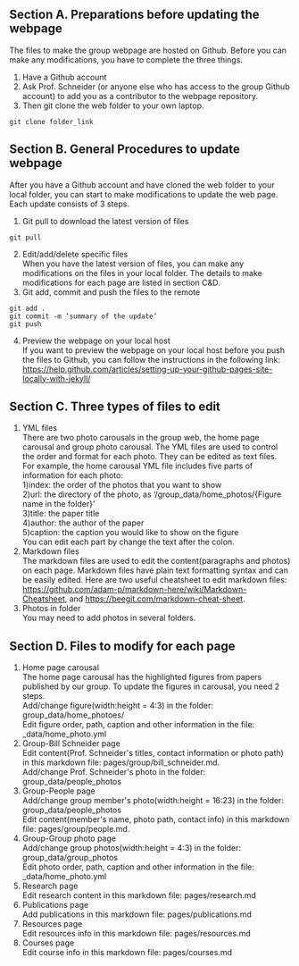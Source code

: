 ## Section A. Preparations before updating the webpage  
The files to make the group webpage are hosted on Github. Before you can make any modifications, you have to complete the three things.  
1. Have a Github account  
2. Ask Prof. Schneider (or anyone else who has access to the group Github account) to add you as a contributor to the webpage repository.  
3. Then git clone the web folder to your own laptop.  
```
git clone folder_link   
```
## Section B. General Procedures to update webpage
 After you have a Github account and have cloned the web folder to your local folder, you can start to make modifications to update the web page. Each update consists of 3 steps.  
1. Git pull to download the latest version of files  
```
git pull  
```
2. Edit/add/delete specific files   
When you have the latest version of files, you can make any modifications on the files in your local   folder. The details to make modifications for each page are listed in section C&D.  
3. Git add, commit and push the files to the remote  
```
git add .   
git commit -m ‘summary of the update’  
git push   
```
4. Preview the webpage on your local host  
If you want to preview the webpage on your local host before you push the files to Github, you can follow the instructions in the following link:  
https://help.github.com/articles/setting-up-your-github-pages-site-locally-with-jekyll/  
## Section C. Three types of files to edit  
1. YML files  
There are two photo carousals in the group web, the home page carousal and group photo carousal. The YML files are used to control the order and format for each photo. They can be edited as text files.  
For example, the home carousal YML file includes five parts of information for each photo:  
  1)index: the order of the photos that you want to show  
  2)url: the directory of the photo, as ‘/group_data/home_photos/{Figure name in the folder}’  
  3)title: the paper title  
  4)author: the author of the paper  
  5)caption: the caption you would like to show on the figure  
You can edit each part by change the text after the colon.  
2. Markdown files  
The markdown files are used to edit the content(paragraphs and photos) on each page. Markdown files have plain text formatting syntax and can be easily edited. Here are two useful cheatsheet to edit markdown files: https://github.com/adam-p/markdown-here/wiki/Markdown-Cheatsheet, and https://beegit.com/markdown-cheat-sheet.
3. Photos in folder  
You may need to add photos in several folders.  
## Section D. Files to modify for each page  
1. Home page carousal  
The home page carousal has the highlighted figures from papers published by our group. To update the figures in carousal, you need 2 steps.  
Add/change figure(width:height = 4:3) in the folder: group_data/home_photoes/  
Edit figure order, path, caption and other information in the file: _data/home_photo.yml  
2. Group-Bill Schneider page  
Edit content(Prof. Schneider's titles, contact information or photo path) in this markdown file: pages/group/bill_schneider.md.  
Add/change Prof. Schneider's photo in the folder: group_data/people_photos  
3. Group-People page  
Add/change group member's photo(width:height = 16:23) in the folder: group_data/people_photos  
Edit content(member's name, photo path, contact info) in this markdown file: pages/group/people.md.  
4. Group-Group photo page  
Add/change group photos(width:height = 4:3) in the folder: group_data/group_photos  
Edit photo order, path, caption and other information in the file: _data/home_photo.yml  
5. Research page  
Edit research content in this markdown file: pages/research.md  
6. Publications page  
Add publications in this markdown file: pages/publications.md  
7. Resources page  
Edit resources info in this markdown file: pages/resources.md  
8. Courses page  
Edit course info in this markdown file: pages/courses.md  
